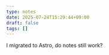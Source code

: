 ```yaml
---
type: notes
date: 2025-07-24T15:29:44+09:00
draft: false
tags: []
---
```


I migrated to Astro, do notes still work?